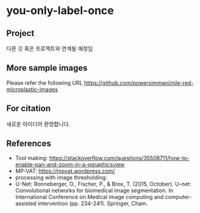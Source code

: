 # you-only-label-once

## Project
다른 깃 혹은 프로젝트와 연계될 예정임


## More sample images

Please refer the following URL
https://github.com/powersimmani/nile-red-microplastic-images


## For citation
새로운 아이디어 환영합니다. 


## References

- Tool making: https://stackoverflow.com/questions/35508711/how-to-enable-pan-and-zoom-in-a-qgraphicsview
- MP-VAT: https://mpvat.wordpress.com/
- processing with image thresholding: 
- U-Net: Ronneberger, O., Fischer, P., & Brox, T. (2015, October). U-net: Convolutional networks for biomedical image segmentation. In International Conference on Medical image computing and computer-assisted intervention (pp. 234-241). Springer, Cham.


